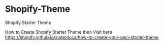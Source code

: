 # Shopify-Theme

Shopify Starter Theme



How to Create Shopify Starter Theme then Visit here
https://shopify.github.io/slate/docs/how-to-create-your-own-starter-theme
